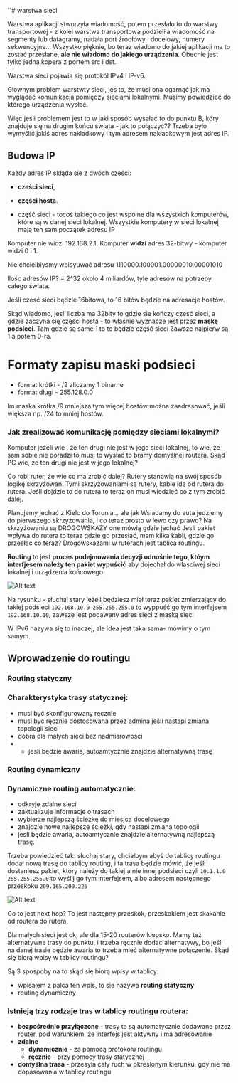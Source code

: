 ``# warstwa sieci

Warstwa aplikacji stworzyła wiadomość, potem przesłało to do warstwy transportowej - z kolei warstwa transportowa podzieliła wiadomość na segmenty lub datagramy, nadała port źrodłowy i docelowy, numery sekwencyjne...
Wszystko pięknie, bo teraz wiadomo do jakiej aplikacji ma to zostać przesłane, **ale nie wiadomo do jakiego urządzenia**. 
Obecnie jest tylko jedna kopera z portem src i dst.

Warstwa sieci pojawia się protokół IPv4 i IP-v6.

Głownym problem warstwty sieci, jes to, że musi ona ogarnąć jak ma wyglądać komunikacja pomiędzy sieciami lokalnymi. Musimy powiedzieć do którego urządzenia wysłać.

Więc jeśli problemem jest to w jaki sposób wysałać to do punktu B, kóry znajduje się na drugim końcu świata - jak to połączyć??
Trzeba było wymyślić jakiś adres nakladkowy i tym adresem nakładkowym jest adres IP.

## Budowa IP 

Każdy adres IP skłąda sie z dwóch cześci: 
* **cześci sieci**,
* **części hosta**.

* część sieci - tocoś takiego co jest wspólne dla wszystkich komputerów, które są w danej sieci lokalnej.
  Wszystkie komputery w sieci lokalnej mają ten sam początek adresu IP

Komputer nie widzi 192.168.2.1.
Komputer **widzi** adres 32-bitwy - komputer widzi 0 i 1.

Nie chcielbiysmy wpisyuwać adresu 1110000.100001.00000010.00001010

Ilośc adresów IP?  = 2^32 około 4 miliardów, tyle adresów na potrzeby całego świata.

Jeśli czesć sieci będzie 16bitowa, to 16 bitów będzie na adresacje hostów.

Skąd wiadomo, jesli liczba ma 32bity to gdzie sie kończy czesć sieci, a gdzie zaczyna się częsci hosta - to właśnie wyznacze jest przez **maskę podsieci**.
Tam gdzie są same 1 to to będzie część sieci
Zawsze najpierw są 1 a potem 0-ra.

# Formaty zapisu maski podsieci
* format krótki - /9  zliczamy 1 binarne
* format długi - 255.128.0.0

Im maska krótka /9 mniejsza tym więcej hostów można zaadresować, jeśli większa np. /24 to mniej hostów.

### Jak zrealizować komunikację pomiędzy sieciami lokalnymi?
Komputer jeżeli wie , że ten drugi nie jest w  jego sieci lokalnej, to wie, że sam sobie nie poradzi to musi to wysłać to bramy domyślnej routera.
Skąd PC wie, że ten drugi nie jest w jego lokalnej?

Co robi ruter, że wie co ma zrobić dalej?
Rutery stanowią na swój sposób logikę skrzyżowań. Tymi skrzyżowaniami są rutery,  kable idą od rutera do rutera.
Jeśli dojdzie to do rutera to teraz on musi wiedzieć co z tym zrobić dalej.

Planujemy jechać z Kielc do Torunia... ale jak
Wsiadamy do auta jedziemy do pierwszego skrzyżowania, i co teraz prosto w lewo czy prawo?
Na skrzyżowaniu są DROGOWSKAZY one mówią gdzie jechać
Jesli pakiet wpływa do rutera to teraz gdzie go przesłać, mam kilka kabli, gdzie go przesłać co teraz?
Drogowskazami w ruterach jest tablica routingu.

**Routing** to jest **proces podejmowania decyzji odnośnie tego, któym interfjesem należy ten pakiet wypuścić** aby dojechał do wlasciwej sieci lokalnej i urządzenia końcowego

![Alt text](https://i.ibb.co/DgzJRZt/arp.png "a title")

Na rysunku - słuchaj stary jeżeli będziesz miał teraz pakiet zmierzający do takiej podsieci `192.168.10.0 255.255.255.0` to wyppuść go tym interfejsem `192.168.10.10`, zawsze jest podawany adres sieci z maską sieci

W IPv6 nazywa się to inaczej, ale idea jest taka sama- mówimy o tym samym.


## Wprowadzenie do routingu

### Routing statyczny
 ### **Charakterystyka trasy statycznej:**
 * musi być skonfigurowany ręcznie
 * musi być ręcznie dostosowana przez admina jeśli nastapi zmiana topologii sieci
 * dobra dla małych sieci bez nadmiarowości
 * * jesli będzie awaria, autoamtycznie znajdzie alternatywną trasę

### Routing dynamiczny
### Dynamiczne routing automatycznie:
* odkryje zdalne sieci
* zaktualizuje informacje o trasach
* wybierze najlepszą ścieżkę do miesjca docelowego
* znajdzie nowe najlepsze ścieżki, gdy nastapi zmiana topologii
* jesli będzie awaria, autoamtycznie znajdzie alternatywną najlepszą trasę.

Trzeba powiedzieć tak: słuchaj stary, chciałbym abyś do tablicy routingu  dodał nową trasę do tablicy routing, i ta trasa będzie mówić, że jeśli dostaniesz pakiet, który należy do takiej a nie innej podsieci czyli `10.1.1.0 255.255.255.0` to wyślij go tym interfejsem, albo adresem następnego przeskoku `209.165.200.226`

![Alt text](https://i.ibb.co/0Q6n2MZ/nexthop.png "a title")

Co to jest next hop?
To jest następny przeskok, przeskokiem jest skakanie od routera do rutera.

Dla małych sieci jest ok, ale dla 15-20 routerów kiepsko.
Mamy też alternatywne trasy do punktu, i trzeba ręcznie dodać alternatywy, bo jeśli na danej trasie będzie  awaria to trzeba mieć alternatywne połączenie.
 Skąd się biorą wpisy w tablicy routingu?



 Są 3 spospoby na to skąd się biorą wpisy w tablicy:
 * wpisałem z palca ten wpis, to sie nazywa **routing statyczny**
 * routing dynamiczny


### Istnieją trzy rodzaje tras w tablicy routingu routera:
* **bezpośrednio przyłączone** - trasy te są automatycznie dodawane przez router, pod warunkiem, że interfejs jest aktywny i ma adresowanie
* **zdalne**
  * **dynamicznie** - za pomocą protokołu routingu
  * **ręcznie** - przy pomocy trasy statycznej
* **domyślna trasa** - przesyła cały ruch w okreslonym kierunku, gdy nie ma dopasowania w tablicy routingu
 

